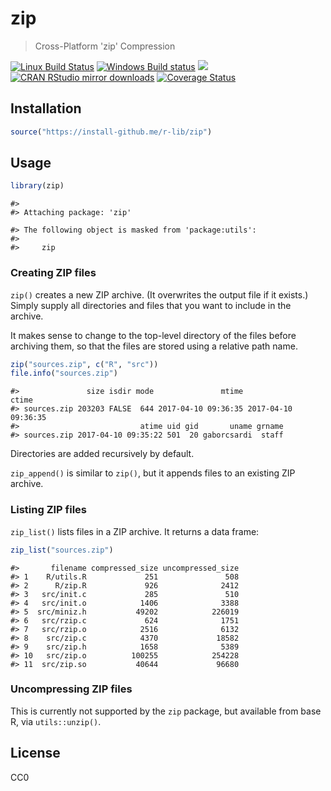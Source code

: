 


# zip

> Cross-Platform 'zip' Compression

[![Linux Build Status](https://travis-ci.org/r-lib/zip.svg?branch=master)](https://travis-ci.org/r-lib/zip)
[![Windows Build status](https://ci.appveyor.com/api/projects/status/github/r-lib/zip?svg=true)](https://ci.appveyor.com/project/gaborcsardi/zip)
[![](https://www.r-pkg.org/badges/version/zip)](https://www.r-pkg.org/pkg/zip)
[![CRAN RStudio mirror downloads](https://cranlogs.r-pkg.org/badges/zip)](https://www.r-pkg.org/pkg/zip)
[![Coverage Status](https://img.shields.io/codecov/c/github/r-lib/zip/master.svg)](https://codecov.io/github/r-lib/zip?branch=master)

## Installation


```r
source("https://install-github.me/r-lib/zip")
```

## Usage


```r
library(zip)
```

```
#> 
#> Attaching package: 'zip'
```

```
#> The following object is masked from 'package:utils':
#> 
#>     zip
```

### Creating ZIP files

`zip()` creates a new ZIP archive. (It overwrites the output file if it
exists.) Simply supply all directories and files that you want to include
in the archive.

It makes sense to change to the top-level directory of the files before
archiving them, so that the files are stored using a relative path name.


```r
zip("sources.zip", c("R", "src"))
file.info("sources.zip")
```

```
#>               size isdir mode               mtime               ctime
#> sources.zip 203203 FALSE  644 2017-04-10 09:36:35 2017-04-10 09:36:35
#>                           atime uid gid       uname grname
#> sources.zip 2017-04-10 09:35:22 501  20 gaborcsardi  staff
```

Directories are added recursively by default.

`zip_append()` is similar to `zip()`, but it appends files to an existing
ZIP archive.

### Listing ZIP files

`zip_list()` lists files in a ZIP archive. It returns a data frame:


```r
zip_list("sources.zip")
```

```
#>       filename compressed_size uncompressed_size
#> 1    R/utils.R             251               508
#> 2      R/zip.R             926              2412
#> 3   src/init.c             285               510
#> 4   src/init.o            1406              3388
#> 5  src/miniz.h           49202            226019
#> 6   src/rzip.c             624              1751
#> 7   src/rzip.o            2516              6132
#> 8    src/zip.c            4370             18582
#> 9    src/zip.h            1658              5389
#> 10   src/zip.o          100255            254228
#> 11  src/zip.so           40644             96680
```

### Uncompressing ZIP files

This is currently not supported by the `zip` package, but available from
base R, via `utils::unzip()`.

## License

CC0
